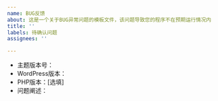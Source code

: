 ```yaml
---
name: BUG反馈
about: 这是一个关于BUG异常问题的模板文件，该问题导致您的程序不在预期运行情况内
title: ''
labels: 待确认问题
assignees: ''

---
```


- 主题版本号：
- WordPress版本：
- PHP版本：[选填]
- 问题阐述：
